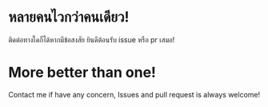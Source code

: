 # หลายคนไวกว่าคนเดียว!

ติดต่อทางใดก็ได้หากมีข้อสงสัย ยินดีต้อนรับ issue หรือ pr เสมอ!

# More better than one!

Contact me if have any concern, Issues and pull request is always welcome!
